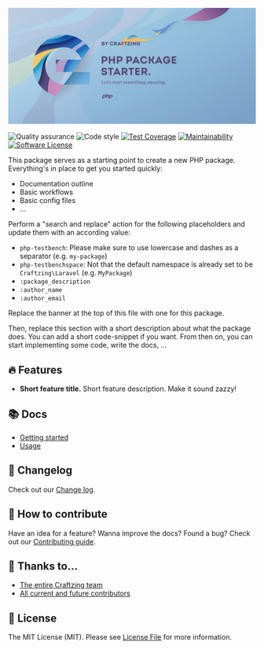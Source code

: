 [![Laravel Lokalise webhooks](art/banner.jpg)](https://craftzing.com)

![Quality assurance](https://github.com/craftzing/php-testbench/workflows/Quality%20assurance/badge.svg)
![Code style](https://github.com/craftzing/php-testbench/workflows/Code%20style/badge.svg)
[![Test Coverage](https://api.codeclimate.com/v1/badges/881eb71372c1b12c18d5/test_coverage)](https://codeclimate.com/github/craftzing/php-testbench/test_coverage)
[![Maintainability](https://api.codeclimate.com/v1/badges/881eb71372c1b12c18d5/maintainability)](https://codeclimate.com/github/craftzing/php-testbench/maintainability)
[![Software License](https://img.shields.io/badge/license-MIT-brightgreen.svg?style=flat&color=4D6CB8)](https://github.com/craftzing/php-testbench/blob/master/LICENSE)

This package serves as a starting point to create a new PHP package. Everything's in place to get you started quickly:
- Documentation outline
- Basic workflows
- Basic config files
- ...

Perform a "search and replace" action for the following placeholders and update them with an according value:
- `php-testbench`: Please make sure to use lowercase and dashes as a separator (e.g. `my-package`)
- `php-testbenchspace`: Not that the default namespace is already set to be `Craftzing\Laravel` (e.g. `MyPackage`)
- `:package_description`
- `:author_name`
- `:author_email`

Replace the banner at the top of this file with one for this package.

Then, replace this section with a short description about what the package does. You can add a short code-snippet if 
you want. From then on, you can start implementing some code, write the docs, ...

## 🔥 Features

- **Short feature title.** Short feature description. Make it sound zazzy!

## 📚 Docs

- [Getting started](/docs/getting-started.md)
- [Usage](/docs/usage.md)

## 📝 Changelog

Check out our [Change log](/CHANGELOG.md).

## 🤝 How to contribute

Have an idea for a feature? Wanna improve the docs? Found a bug? Check out our [Contributing guide](/CONTRIBUTING.md).

## 💙 Thanks to...

- [The entire Craftzing team](https://craftzing.com)
- [All current and future contributors](https://github.com/creaftzing/php-testbench/graphs/contributors)

## 🔑 License

The MIT License (MIT). Please see [License File](/LICENSE) for more information.
